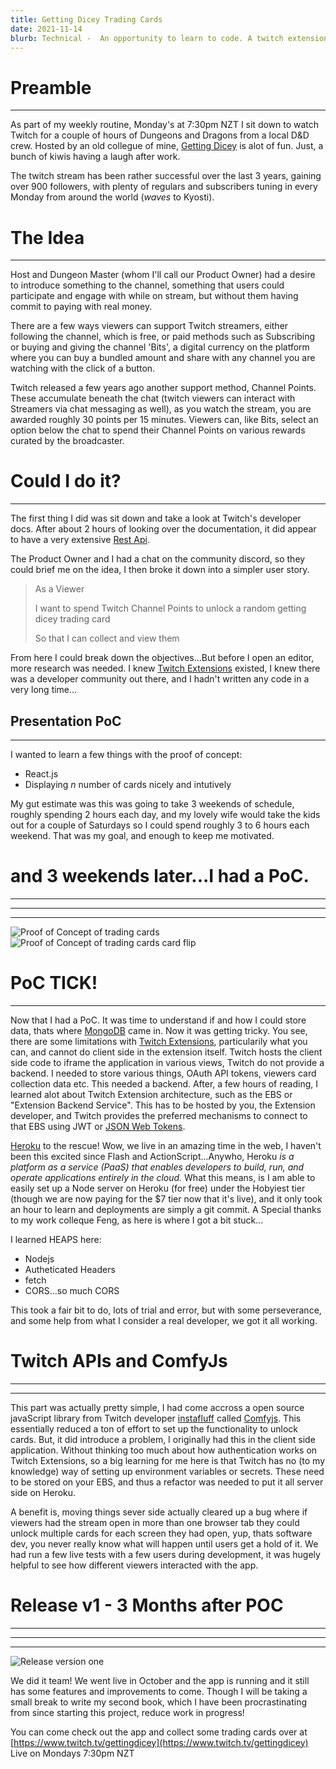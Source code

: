 ```yaml
---
title: Getting Dicey Trading Cards
date: 2021-11-14
blurb: Technical -  An opportunity to learn to code. A twitch extension for https://twitch.tv/gettingdicey
---
```


# Preamble

---

As part of my weekly routine, Monday's at 7:30pm NZT I sit down to watch Twitch for a couple of hours of Dungeons and Dragons from a local D&D crew.
Hosted by an old collegue of mine, [Getting Dicey](https://twitch.tv/gettingdicey) is alot of fun. Just, a bunch of kiwis having a laugh after work.

The twitch stream has been rather successful over the last 3 years, gaining over 900 followers, with plenty of regulars and subscribers tuning in every Monday from around the world (_waves_ to Kyosti).

# The Idea

---

Host and Dungeon Master (whom I'll call our Product Owner) had a desire to introduce something to the channel, something that users could participate and engage with while on stream, but without them having commit to paying with real money.

There are a few ways viewers can support Twitch streamers, either following the channel, which is free, or paid methods such as Subscribing or buying and giving the channel 'Bits', a digital currency on the platform where you can buy a bundled amount and share with any channel you are watching with the click of a button.

Twitch released a few years ago another support method, Channel Points. These accumulate beneath the chat (twitch viewers can interact with Streamers via chat messaging as well), as you watch the stream, you are awarded roughly 30 points per 15 minutes. Viewers can, like Bits, select an option below the chat to spend their Channel Points on various rewards curated by the broadcaster.

# Could I do it?

---

The first thing I did was sit down and take a look at Twitch's developer docs. After about 2 hours of looking over the documentation, it did appear to have a very extensive [Rest Api](https://dev.twitch.tv/docs/api/).

The Product Owner and I had a chat on the community discord, so they could brief me on the idea, I then broke it down into a simpler user story.

> As a Viewer
>
> I want to spend Twitch Channel Points to unlock a random getting dicey trading card
>
> So that I can collect and view them

From here I could break down the objectives...But before I open an editor, more research was needed. I knew [Twitch Extensions](https://dev.twitch.tv/docs/extensions) existed, I knew there was a developer community out there, and I hadn't written any code in a very long time...

## Presentation PoC

---

I wanted to learn a few things with the proof of concept:

- React.js
- Displaying _n_ number of cards nicely and intutively

My gut estimate was this was going to take 3 weekends of schedule, roughly spending 2 hours each day, and my lovely wife would take the kids out for a couple of Saturdays so I could spend roughly 3 to 6 hours each weekend. That was my goal, and enough to keep me motivated.

# and 3 weekends later...I had a PoC.

---

---

---

![Proof of Concept of trading cards](/GDCollectionPrototype.gif "Animated gif of prototype") ![Proof of Concept of trading cards card flip](/GDflipfix.gif "Animated gif of prototype")

# PoC TICK!

---

Now that I had a PoC. It was time to understand if and how I could store data, thats where [MongoDB](https://cloud.mongodb.com/) came in. Now it was getting tricky. You see, there are some limitations with [Twitch Extensions](https://dev.twitch.tv/docs/extensions), particularily what you can, and cannot do client side in the extension itself. Twitch hosts the client side code to iframe the application in various views, Twitch do not provide a backend. I needed to store various things, OAuth API tokens, viewers card collection data etc. This needed a backend. After, a few hours of reading, I learned alot about Twitch Extension architecture, such as the EBS or "Extension Backend Service". This has to be hosted by you, the Extension developer, and Twitch provides the preferred mechanisms to connect to that EBS using JWT or [JSON Web Tokens](https://jwt.io/).

[Heroku](https://www.heroku.com/) to the rescue! Wow, we live in an amazing time in the web, I haven't been this excited since Flash and ActionScript...Anywho, Heroku _is a platform as a service (PaaS) that enables developers to build, run, and operate applications entirely in the cloud._ What this means, is I am able to easily set up a Node server on Heroku (for free) under the Hobyiest tier (though we are now paying for the $7 tier now that it's live), and it only took an hour to learn and deployments are simply a git commit. A Special thanks to my work colleque Feng, as here is where I got a bit stuck...

I learned HEAPS here:

- Nodejs
- Autheticated Headers
- fetch
- CORS...so much CORS

This took a fair bit to do, lots of trial and error, but with some perseverance, and some help from what I consider a real developer, we got it all working.

# Twitch APIs and ComfyJs

---

---

This part was actually pretty simple, I had come accross a open source javaScript library from Twitch developer [instafluff](https://www.instafluff.tv/) called [Comfyjs](https://github.com/instafluff/ComfyJS). This essentially reduced a ton of effort to set up the functionality to unlock cards. But, it did introduce a problem, I originally had this in the client side application. Without thinking too much about how authentication works on Twitch Extensions, so a big learning for me here is that Twitch has no (to my knowledge) way of setting up environment variables or secrets. These need to be stored on your EBS, and thus a refactor was needed to put it all server side on Heroku.

A benefit is, moving things sever side actually cleared up a bug where if viewers had the stream open in more than one browser tab they could unlock multiple cards for each screen they had open, yup, thats software dev, you never really know what will happen until users get a hold of it. We had run a few live tests with a few users during development, it was hugely helpful to see how different viewers interacted with the app.

# Release v1 - 3 Months after POC

---

---

---

![Release version one](/Walkthrough1.gif "Animated gif of first release currently live")

We did it team! We went live in October and the app is running and it still has some features and improvements to come. Though I will be taking a small break to write my second book, which I have been procrastinating from since starting this project, reduce work in progress!

You can come check out the app and collect some trading cards over at [https://www.twitch.tv/gettingdicey](https://www.twitch.tv/gettingdicey) Live on Mondays 7:30pm NZT
